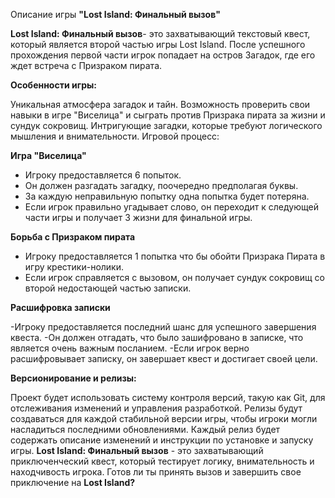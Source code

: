 Описание игры **"Lost Island: Финальный вызов"**


**Lost Island: Финальный вызов**- это захватывающий текстовый квест, который является второй частью игры Lost Island. После успешного прохождения первой части игрок попадает на остров Загадок, где его ждет встреча с Призраком пирата.


**Особенности игры:**

Уникальная атмосфера загадок и тайн.
Возможность проверить свои навыки в игре "Виселица" и сыграть против Призрака пирата за жизни и сундук сокровищ.
Интригующие загадки, которые требуют логического мышления и внимательности.
Игровой процесс:

**Игра "Виселица"**

- Игроку предоставляется 6 попыток.
- Он должен разгадать загадку, поочередно предполагая буквы.
- За каждую неправильную попытку одна попытка будет потеряна.
- Если игрок правильно угадывает слово, он переходит к следующей части игры и получает 3 жизни для финальной игры.

**Борьба с Призраком пирата**

- Игроку предоставляется 1 попытка что бы обойти Призрака Пирата в игру крестики-нолики.
- Если игрок справляется с вызовом, он получает сундук сокровищ со второй недостающей частью записки.

**Расшифровка записки**

-Игроку предоставляется последний шанс для успешного завершения квеста.
-Он должен отгадать, что было зашифровано в записке, что является очень важным посланием.
-Если игрок верно расшифровывает записку, он завершает квест и достигает своей цели.


**Версионирование и релизы:**

Проект будет использовать систему контроля версий, такую как Git, для отслеживания изменений и управления разработкой.
Релизы будут создаваться для каждой стабильной версии игры, чтобы игроки могли насладиться последними обновлениями. Каждый релиз будет содержать описание изменений и инструкции по установке и запуску игры.
**Lost Island: Финальный вызов** - это захватывающий приключенческий квест, который тестирует логику, внимательность и находчивость игрока. Готов ли ты принять вызов и завершить свое приключение на **Lost Island?**
